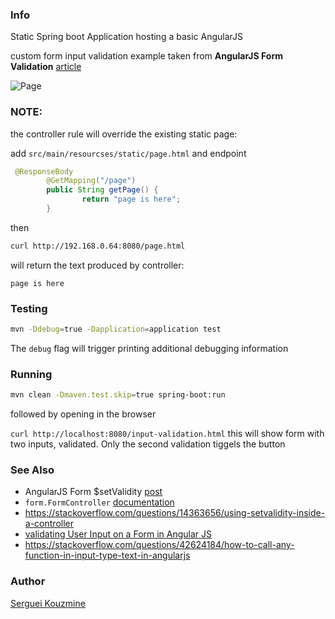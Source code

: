 ### Info

Static Spring boot Application hosting a basic AngularJS

custom form input validation example taken from __AngularJS Form Validation__ [article](https://www.geeksforgeeks.org/angularjs-form-validation/)

![Page](https://github.com/sergueik/springboot_study/blob/master/basic-angularjs-validation/screenshots/capture-page.png)

### NOTE:

the controller rule will override the existing static page:

add `src/main/resourcses/static/page.html`
and endpoint
```java
 @ResponseBody
        @GetMapping("/page")
        public String getPage() {
                return "page is here";
        }

```
then
```sh
curl http://192.168.0.64:8080/page.html

```
will return the text produced by controller:

```text
page is here
```
### Testing
```sh
mvn -Ddebug=true -Dapplication=application test
```

The `debug` flag will trigger printing additional debugging information

### Running
```sh
mvn clean -Dmaven.test.skip=true spring-boot:run
```
followed by opening in the browser

`curl http://localhost:8080/input-validation.html`
this will show form with two inputs, validated. Only the second validation tiggels the button
### See Also
  * AngularJS Form $setValidity [post](https://medium.com/@lily.lsps/angularjs-form-setvalidity-1f2485ad9b22)
  * `form.FormController` [documentation](https://docs.angularjs.org/api/ng/type/form.FormController)
  * https://stackoverflow.com/questions/14363656/using-setvalidity-inside-a-controller
  * [validating User Input on a Form in Angular JS](https://www.infragistics.com/community/blogs/b/dhananjay_kumar/posts/validating-user-input-on-a-form-in-angular-js)
  * https://stackoverflow.com/questions/42624184/how-to-call-any-function-in-input-type-text-in-angularjs
### Author

[Serguei Kouzmine](kouzmine_serguei@yahoo.com)

